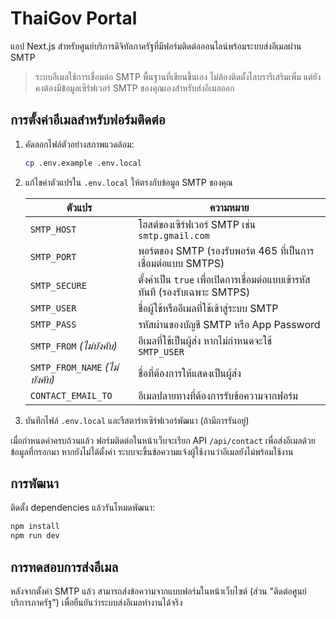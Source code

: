 # ThaiGov Portal

แอป Next.js สำหรับศูนย์บริการดิจิทัลภาครัฐที่มีฟอร์มติดต่อออนไลน์พร้อมระบบส่งอีเมลผ่าน SMTP

> ระบบอีเมลใช้การเชื่อมต่อ SMTP พื้นฐานที่เขียนขึ้นเอง ไม่ต้องติดตั้งไลบรารีเสริมเพิ่ม แต่ยังคงต้องมีข้อมูลเซิร์ฟเวอร์ SMTP ของคุณเองสำหรับส่งอีเมลออก

## การตั้งค่าอีเมลสำหรับฟอร์มติดต่อ

1. คัดลอกไฟล์ตัวอย่างสภาพแวดล้อม:

   ```bash
   cp .env.example .env.local
   ```

2. แก้ไขค่าตัวแปรใน `.env.local` ให้ตรงกับข้อมูล SMTP ของคุณ

   | ตัวแปร | ความหมาย |
   | --- | --- |
   | `SMTP_HOST` | โฮสต์ของเซิร์ฟเวอร์ SMTP เช่น `smtp.gmail.com` |
   | `SMTP_PORT` | พอร์ตของ SMTP (รองรับพอร์ต 465 ที่เป็นการเชื่อมต่อแบบ SMTPS) |
   | `SMTP_SECURE` | ตั้งค่าเป็น `true` เพื่อเปิดการเชื่อมต่อแบบเข้ารหัสทันที (รองรับเฉพาะ SMTPS) |
   | `SMTP_USER` | ชื่อผู้ใช้หรืออีเมลที่ใช้เข้าสู่ระบบ SMTP |
   | `SMTP_PASS` | รหัสผ่านของบัญชี SMTP หรือ App Password |
   | `SMTP_FROM` *(ไม่บังคับ)* | อีเมลที่ใช้เป็นผู้ส่ง หากไม่กำหนดจะใช้ `SMTP_USER` |
   | `SMTP_FROM_NAME` *(ไม่บังคับ)* | ชื่อที่ต้องการให้แสดงเป็นผู้ส่ง |
   | `CONTACT_EMAIL_TO` | อีเมลปลายทางที่ต้องการรับข้อความจากฟอร์ม |

3. บันทึกไฟล์ `.env.local` และรีสตาร์ทเซิร์ฟเวอร์พัฒนา (ถ้ามีการรันอยู่)

เมื่อกำหนดค่าครบถ้วนแล้ว ฟอร์มติดต่อในหน้าเว็บจะเรียก API `/api/contact` เพื่อส่งอีเมลด้วยข้อมูลที่กรอกมา หากยังไม่ได้ตั้งค่า ระบบจะขึ้นข้อความแจ้งผู้ใช้งานว่าอีเมลยังไม่พร้อมใช้งาน

## การพัฒนา

ติดตั้ง dependencies แล้วรันโหมดพัฒนา:

```bash
npm install
npm run dev
```

## การทดสอบการส่งอีเมล

หลังจากตั้งค่า SMTP แล้ว สามารถส่งข้อความจากแบบฟอร์มในหน้าเว็บไซต์ (ส่วน "ติดต่อศูนย์บริการภาครัฐ") เพื่อยืนยันว่าระบบส่งอีเมลทำงานได้จริง
